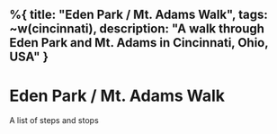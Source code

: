 %{
  title: "Eden Park / Mt. Adams Walk",
  tags: ~w(cincinnati),
  description: "A walk through Eden Park and Mt. Adams in Cincinnati, Ohio, USA" 
}
---

# Eden Park / Mt. Adams Walk

A list of steps and stops
